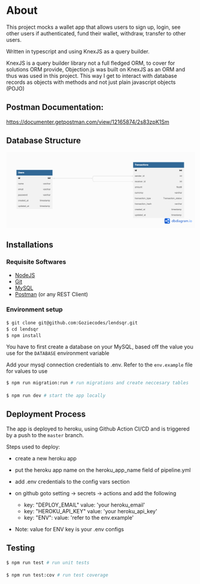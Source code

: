 # About
This project mocks a wallet app that allows users to sign up, login, see other users if authenticated, fund their wallet, withdraw, transfer to other users.

Written in typescript and using KnexJS as a query builder.

KnexJS is a query builder library not a full fledged ORM, to cover for solutions ORM provide, Objection.js was built on KnexJS as an ORM and thus was used in this project. This way I get to interact with database records as objects with methods and not just plain javascript objects (POJO)

## Postman Documentation:
https://documenter.getpostman.com/view/12165874/2s83zpK1Sm

## Database Structure
![My Image](./images/dbschema.png)

## Installations

### Requisite Softwares
 - [NodeJS](https://nodejs.org/en/download/)
 - [Git](https://git-scm.com/downloads)
 - [MySQL](https://dev.mysql.com/downloads/mysql/)
 - [Postman](https://www.postman.com/downloads/) (or any REST Client)

### Environment setup

``` sh
$ git clone git@github.com:Goziecodes/lendsqr.git
$ cd lendsqr
$ npm install
```
You have to first create a database on your MySQL, based off the value you use for the `DATABASE` environment variable


Add your mysql connection credentials to .env. Refer to the `env.example` file for values to use

```sh
$ npm run migration:run # run migrations and create neccesary tables

$ npm run dev # start the app locally
```


## Deployment Process

The app is deployed to heroku, using Github Action CI/CD and is triggered by a push to the `master` branch.

Steps used to deploy:


- create a new heroku app

- put the heroku app name on the heroku_app_name field of pipeline.yml 

- add .env credentials to the config vars section

- on github goto setting -> secrets -> actions and add the following

    * key: "DEPLOY_EMAIL" value: 'your heroku_email'
    * key: "HEROKU_API_KEY" value: 'your heroku_api_key'
    * key: "ENV": value:  'refer to the env.example'

- Note: value for ENV key is your .env configs

## Testing

```sh
$ npm run test # run unit tests

$ npm run test:cov # run test coverage
```



